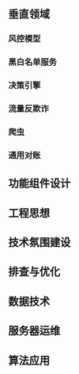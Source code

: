 ## 垂直领域

### 风控模型
### 黑白名单服务
### 决策引擎
### 流量反欺诈
### 爬虫
### 通用对账

## 功能组件设计

## 工程思想   

## 技术氛围建设

## 排查与优化  

## 数据技术   

## 服务器运维  

## 算法应用   
